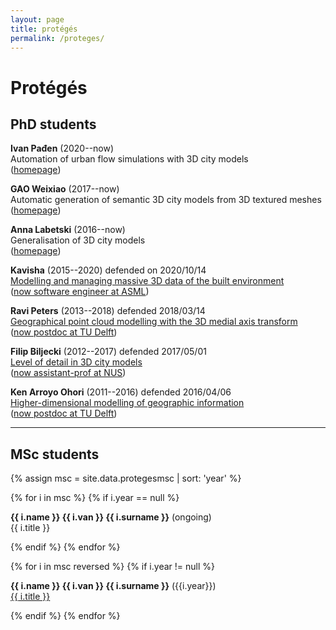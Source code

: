 ```yaml
---
layout: page
title: protégés
permalink: /proteges/
---
```


# Protégés


## PhD students

**Ivan Pađen** (2020--now)<br>
Automation of urban flow simulations with 3D city models<br>
([homepage](https://3d.bk.tudelft.nl/ipaden/))

**GAO Weixiao** (2017--now)<br>
Automatic generation of semantic 3D city models from 3D textured meshes<br>
([homepage](https://3d.bk.tudelft.nl/weixiao))

**Anna Labetski** (2016--now)<br>
Generalisation of 3D city models<br>
([homepage](https://3d.bk.tudelft.nl/alabetski/))

**Kavisha** (2015--2020)
<span class="label label">defended on 2020/10/14</span><br>
[Modelling and managing massive 3D data of the built environment](https://doi.org/10.4233/uuid:47218911-c93d-4295-a3de-231d023c1743)<br>
([now software engineer at ASML](https://www.asml.com))

**Ravi Peters** (2013--2018)
<span class="label label">defended 2018/03/14</span><br> 
[Geographical point cloud modelling with the 3D medial axis transform](http://dx.doi.org/10.4233/uuid:f3a5f5af-ea54-40ba-8702-e193a087f243)<br>
([now postdoc at TU Delft](https://3d.bk.tudelft.nl/rypeters))

**Filip Biljecki** (2012--2017)
<span class="label label">defended 2017/05/01</span><br> 
[Level of detail in 3D city models](http://doi.org/b463)<br>
([now assistant-prof at NUS](https://filipbiljecki.com/))

**Ken Arroyo Ohori** (2011--2016) 
<span class="label label">defended 2016/04/06</span><br> 
[Higher-dimensional modelling of geographic information](https://3d.bk.tudelft.nl/ken/en/thesis/)<br>
([now postdoc at TU Delft](https://3d.bk.tudelft.nl/ken))


- - -

## MSc students 

{% assign msc = site.data.protegesmsc | sort: 'year' %}

{% for i in msc %}
{% if i.year == null %}

<p><strong>{{ i.name }} {{ i.van }} {{ i.surname }}</strong> (ongoing)<br>{{ i.title }}</p>

{% endif %}
{% endfor %}

{% for i in msc reversed %}
{% if i.year != null %}

<p><strong>{{ i.name }} {{ i.van }} {{ i.surname }}</strong> ({{i.year}})<br><a href="{{ i.url }}">{{ i.title }}</a></p>

{% endif %}
{% endfor %}




  